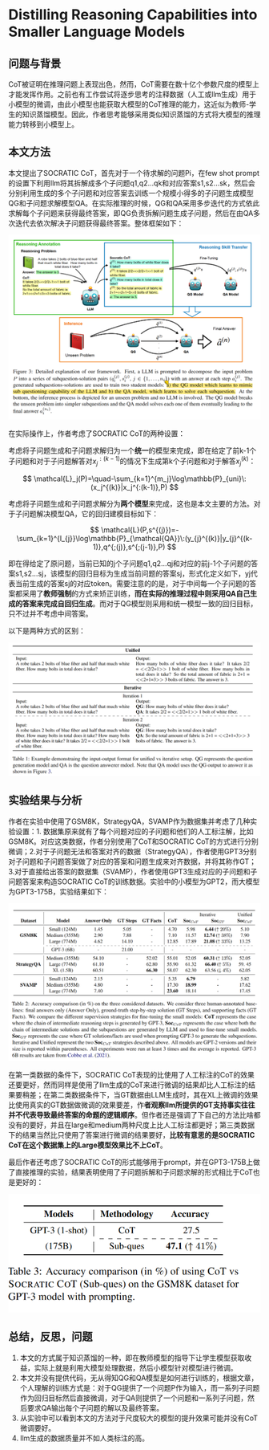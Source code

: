 # Distilling Reasoning Capabilities into Smaller Language Models

## 问题与背景

CoT被证明在推理问题上表现出色，然而，CoT需要在数十亿个参数尺度的模型上才能发挥作用。之前也有工作尝试将逐步思考的注释数据（人工或llm生成）用于小模型的微调，由此小模型也能获取大模型的CoT推理的能力，这近似为教师-学生的知识蒸馏模型。因此，作者思考能够采用类似知识蒸馏的方式将大模型的推理能力转移到小模型上。

## 本文方法

本文提出了SOCRATIC CoT，首先对于一个待求解的问题Pi，在few shot prompt的设置下利用llm将其拆解成多个子问题q1,q2...qk和对应答案s1,s2...sk，然后会分别利用生成的多个子问题和对应答案去训练一个规模小得多的子问题生成模型QG和子问题求解模型QA。在实际推理的时候，QG和QA采用多步迭代的方式依此求解每个子问题来获得最终答案，即QG负责拆解问题生成子问题，然后在由QA多次迭代去依次解决子问题获得最终答案。整体框架如下：

![image](assets/image-20231010184958-z5o4o0b.png)

在实际操作上，作者考虑了SOCRATIC CoT的两种设置：

考虑将子问题生成和子问题求解归为一个**统一**的模型来完成，即在给定了前k-1个子问题和对于子问题解答对$x_{j}^{:(k-1)}$的情况下生成第k个子问题和对于解答$x_{j}^{(k)}$：

$$
\mathcal{L}_j(P)=\quad-\sum_{k=1}^{m_j}\log\mathbb{P}_{uni}\:(x_j^{(k)}|x_j^{:(k-1)},P)
$$

考虑将子问题生成和子问题求解分为**两个模型**来完成，这也是本文主要的方法。对于子问题解决模型QA，它的回归建模目标如下：

$$
\mathcal{L}(P,s^{(j)})=-\sum_{k=1}^{l_{j}}\log\mathbb{P}_{\mathcal{QA}}\:(y_{j}^{(k)}|y_{j}^{(k-1)},q^{;(j)},s^{;(j-1)},P)
$$

即在得给定了原问题，当前已知的j个子问题q1,q2...qj和对应的前j-1个子问题的答案s1,s2...sj，该模型的回归目标为生成当前问题的答案sj，形式化定义如下，yj代表当前生成的答案sj的对应token。需要注意的的是，对于中间每一个子问题的答案都采用了**教师强制**的方式来矫正训练，**而在实际的推理过程中则采用QA自己生成的答案来完成自回归生成**。而对于QG模型则采用和统一模型一致的回归目标，只不过并不考虑中间答案。

以下是两种方式的区别：

![image](assets/image-20231010192826-qj49ecx.png)

## 实验结果与分析

作者在实验中使用了GSM8K，StrategyQA，SVAMP作为数据集并考虑了几种实验设置：1. 数据集原来就有了每个问题对应的子问题和他们的人工标注解，比如GSM8K。对应这类数据，作者分别使用了CoT和SOCRATIC CoT的方式进行分别微调；2.对于子问题无法和答案对齐的数据（StrategyQA），作者使用GPT3分别对子问题和子问题答案做了对应的答案和问题生成来对齐数据，并将其称作GT；3.对于直接给出答案的数据集（SVAMP），作者使用GPT3生成对应的子问题和子问题答案来构造SOCRATIC CoT的训练数据。实验中的小模型为GPT2，而大模型为GPT3-175B，实验结果如下：

![image](assets/image-20231010195132-szioti4.png)

在第一类数据的条件下，SOCRATIC CoT表现的比使用了人工标注的CoT的效果还要更好，然而同样是使用了llm生成的CoT来进行微调的结果却比人工标注的结果要稍差；在第二类数据条件下，当GT数据由LLM生成时，其在XL上微调的效果比使用真实的GT数据做微调的效果要差，作**者观察llm所提供的GT支持事实往往并不代表导致最终答案的命题的逻辑顺序**。但作者还是强调了下自己的方法比啥都没有的要好，并且在large和medium两种尺度上比人工标注都更好；第三类数据下的结果当然比只使用了答案进行微调的结果要好，**比较有意思的是SOCRATIC CoT在这个数据集上的Large模型效果比不上CoT**。

最后作者还考虑了SOCRATIC CoT的形式能够用于prompt，并在GPT3-175B上做了直接推理的实验，结果表明使用了子问题拆解和子问题求解的形式相比于CoT也是更好的：

<div align=center>
<img src=assets/image-20231010201510-lsmg4ie.png/>
</div>

## 总结，反思，问题

1. 本文的方式属于知识蒸馏的一种，即在教师模型的指导下让学生模型获取收益，实际上就是利用大模型处理数据，然后小模型针对模型进行微调。
2. 本文并没有提供代码，无从得知QG和QA模型是如何进行训练的，根据文章，个人理解的训练方式是：对于QG提供了一个问题P作为输入，而一系列子问题作为回归目标然后直接微调，对于QA则提供了一个问题和一系列子问题，然后要求QA输出每个子问题的解以及最终答案。
3. 从实验中可以看到本文的方法对于尺度较大的模型的提升效果可能并没有CoT微调要好。
4. llm生成的数据质量并不如人类标注的高。

‍
